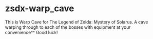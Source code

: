 # zsdx-warp_cave
This is Warp Cave for The Legend of Zelda: Mystery of Solarus. A cave warping through to each of the bosses with equipment at your convenience^^ Good luck!
